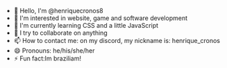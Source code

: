 - 👋 Hello, I'm @henriquecronos8
- 👀 I'm interested in website, game and software development
- 🌱 I'm currently learning CSS and a little JavaScript
- 💞️ I try to collaborate on anything
- 📫 How to contact me: on my discord, my nickname is: henrique_cronos
- 😄 Pronouns: he/his/she/her
- ⚡ Fun fact:Im braziliam!
